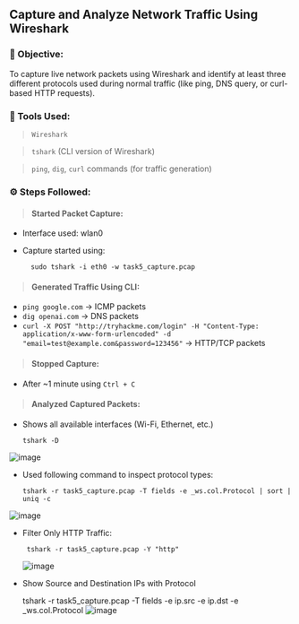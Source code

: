 ## Capture and Analyze Network Traffic Using Wireshark
### 🎯 Objective:
To capture live network packets using Wireshark and identify at least three different protocols used during normal traffic (like ping, DNS query, or curl-based HTTP requests).
### 🧰 Tools Used:
> `Wireshark`

> `tshark` (CLI version of Wireshark)

> `ping`, `dig`, `curl` commands (for traffic generation)
### ⚙️ Steps Followed:
> #### Started Packet Capture:
- Interface used: wlan0
- Capture started using:
  
        sudo tshark -i eth0 -w task5_capture.pcap

> #### Generated Traffic Using CLI:
- `ping google.com` → ICMP packets
- `dig openai.com` → DNS packets
- `curl -X POST "http://tryhackme.com/login" -H "Content-Type: application/x-www-form-urlencoded" -d "email=test@example.com&password=123456"` → HTTP/TCP packets

> #### Stopped Capture:
- After ~1 minute using `Ctrl + C`

> #### Analyzed Captured Packets:
- Shows all available interfaces (Wi-Fi, Ethernet, etc.)

      tshark -D
  
![image](https://github.com/user-attachments/assets/50990cd4-eff3-4ad6-9a35-a4d09abad634)

- Used following command to inspect protocol types:
  
      tshark -r task5_capture.pcap -T fields -e _ws.col.Protocol | sort | uniq -c
![image](https://github.com/user-attachments/assets/aad45b1f-b9fb-40d7-9eeb-941d161b0acd)

- Filter Only HTTP Traffic:
 
       tshark -r task5_capture.pcap -Y "http"
  
  ![image](https://github.com/user-attachments/assets/ffe9596c-6d9c-4a61-8998-f6981ab0e5e8)

- Show Source and Destination IPs with Protocol

    tshark -r task5_capture.pcap -T fields -e ip.src -e ip.dst -e _ws.col.Protocol
  ![image](https://github.com/user-attachments/assets/10eaaff2-69f7-42a6-a84b-8edf4173ed43)




